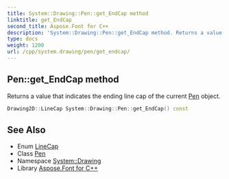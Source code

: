 ```yaml
---
title: System::Drawing::Pen::get_EndCap method
linktitle: get_EndCap
second_title: Aspose.Font for C++
description: 'System::Drawing::Pen::get_EndCap method. Returns a value that indicates the ending line cap of the current Pen object in C++.'
type: docs
weight: 1200
url: /cpp/system.drawing/pen/get_endcap/
---
```

## Pen::get_EndCap method


Returns a value that indicates the ending line cap of the current [Pen](../) object.

```cpp
Drawing2D::LineCap System::Drawing::Pen::get_EndCap() const
```

## See Also

* Enum [LineCap](../../../system.drawing.drawing2d/linecap/)
* Class [Pen](../)
* Namespace [System::Drawing](../../)
* Library [Aspose.Font for C++](../../../)
